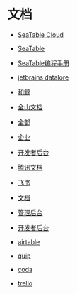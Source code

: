 # 文档


<div id = "首"></div>
<script src = "../js/首.js"></script>


* [SeaTable Cloud](https://cloud.seatable.cn/)
* [SeaTable](https://www.seatable.cn/)
* [SeaTable编程手册](https://seatable.github.io/seatable-scripts-cn/)


* [jetbrains datalore](https://datalore.jetbrains.com/)
* [和鲸](https://www.heywhale.com/mw/workspace/project)


* [金山文档](https://www.kdocs.cn/)
* [全部](https://www.kdocs.cn/?show=all)
* [企业](https://work.wps.cn/companypage)
* [开发者后台](https://open.wps.cn/developer/kdocs)


* [腾讯文档](https://docs.qq.com/)


* [飞书](https://www.feishu.cn/)
* [文档](https://www.feishu.cn/product/docs)
* [管理后台](https://www.feishu.cn/product/admin)
* [开发者后台](https://open.feishu.cn/app)


* [airtable](https://airtable.com/)
* [quip](https://quip.com/)
* [coda](https://coda.io/)
* [trello](https://trello.com/)
